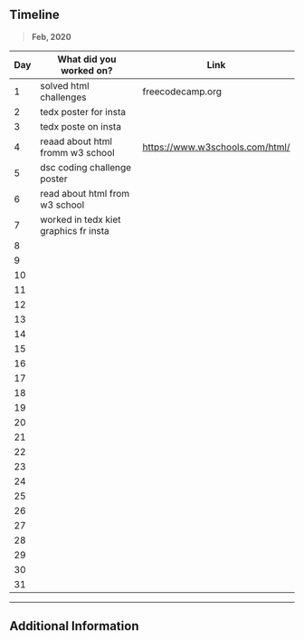 ## Timeline

> **Feb, 2020**

|Day|What did you worked on?|Link|
|-------|------|--------|
|1|solved html challenges |freecodecamp.org|
|2|tedx poster for insta||
|3|tedx poste on insta||
|4|reaad about html fromm w3 school|https://www.w3schools.com/html/|
|5|dsc coding challenge poster||
|6|read about html from w3 school ||
|7|worked in tedx kiet graphics fr insta||
|8|||
|9|||
|10|||
|11|||
|12|||
|13|||
|14|||
|15|||
|16|||
|17|||
|18|||
|19|||
|20|||
|21|||
|22|||
|23|||
|24|||
|25|||
|26|||
|27|||
|28|||
|29|||
|30|||
|31|||



---

## Additional Information

